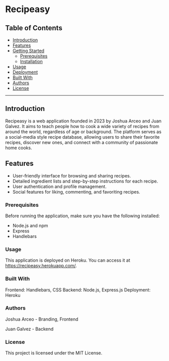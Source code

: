 # Recipeasy 


## Table of Contents

- [Introduction](#introduction)
- [Features](#features)
- [Getting Started](#getting-started)
  - [Prerequisites](#prerequisites)
  - [Installation](#installation)
- [Usage](#usage)
- [Deployment](#deployment)
- [Built With](#built-with)
- [Authors](#authors)
- [License](#license)

---

## Introduction

Recipeasy is a web application founded in 2023 by Joshua Arceo and Juan Galvez. It aims to teach people how to cook a wide variety of recipes from around the world, regardless of age or background. The platform serves as a social-media style recipe database, allowing users to share their favorite recipes, discover new ones, and connect with a community of passionate home cooks.

## Features

- User-friendly interface for browsing and sharing recipes.
- Detailed ingredient lists and step-by-step instructions for each recipe.
- User authentication and profile management.
- Social features for liking, commenting, and favoriting recipes.


### Prerequisites

Before running the application, make sure you have the following installed:

- Node.js and npm
- Express
- Handlebars

### Usage

This application is deployed on Heroku. You can access it at https://recipeasy.herokuapp.com/.

### Built With

Frontend: Handlebars, CSS 
Backend: Node.js, Express.js
Deployment: Heroku

### Authors

Joshua Arceo - Branding, Frontend

Juan Galvez - Backend

### License

This project is licensed under the MIT License.

